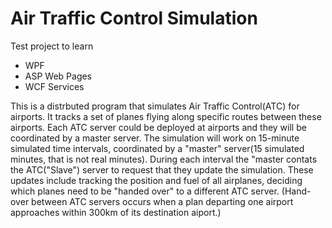 # Air Traffic Control Simulation

Test project to learn
- WPF
- ASP Web Pages
- WCF Services

This is a distrbuted program that simulates Air Traffic Control(ATC) for airports. It tracks a set of planes flying along specific routes between these airports. Each ATC server could be deployed at airports and they will be coordinated by a master server. The simulation will work on 15-minute simulated time intervals, coordinated by a "master" server(15 simulated minutes, that is not real minutes). During each interval the "master contats the ATC("Slave") server to request that they update the simulation. These updates include tracking the position and fuel of all airplanes, deciding which planes need to be "handed over" to a different ATC server. (Hand-over between ATC servers occurs when a plan departing one airport approaches within 300km of its destination aiport.)
